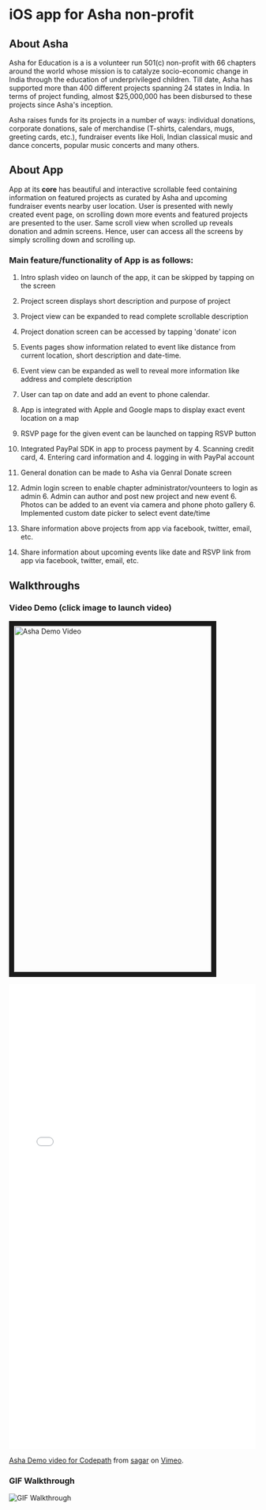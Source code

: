 # iOS app for Asha non-profit

## About Asha


Asha for Education is a is a volunteer run 501(c) non-profit with 66 chapters around the world whose mission is to catalyze socio-economic change in India through the education of underprivileged children. Till date, Asha has supported more than 400 different  projects  spanning 24 states in India. In terms of project funding, almost $25,000,000 has been disbursed to these projects since Asha's inception. 

Asha raises funds for its projects in a number of ways: individual donations, corporate donations, sale of merchandise (T-shirts, calendars, mugs, greeting cards, etc.), fundraiser events like Holi, Indian classical music and dance concerts, popular music concerts and many others.

## About App 

App at its **core** has beautiful and interactive scrollable feed containing information on featured projects as curated by Asha and upcoming fundraiser events nearby user location. User is presented with newly created event page, on scrolling down more events and featured projects are presented to the user. Same scroll view when scrolled up reveals donation and admin screens. 
Hence, user can access all the screens by simply scrolling down and scrolling up.

### Main feature/functionality of App is as follows:

1. Intro splash video on launch of the app, it can be skipped by tapping on the screen

2. Project screen displays short description and purpose of project
  2. Project view can be expanded to read complete scrollable description
  2. Project donation screen can be accessed by tapping 'donate' icon
   
3. Events pages show information related to event like distance from current location, short description and date-time.
  3. Event view can be expanded as well to reveal more information like address and complete description
  3. User can tap on date and add an event to phone calendar.
  3. App is integrated with Apple and Google maps to display exact event location on a map
  3. RSVP page for the given event can be launched on tapping RSVP button

4. Integrated PayPal SDK in app to process payment by 
   4. Scanning credit card,
   4. Entering card information and 
   4. logging in with PayPal account
   
5. General donation can be made to Asha via Genral Donate screen

6. Admin login screen to enable chapter administrator/vounteers to login as admin
   6. Admin can author and post new project and new event
   6. Photos can be added to an event via camera and phone photo gallery
   6. Implemented custom date picker to select event date/time
   
7. Share information above projects from app via facebook, twitter, email, etc.

8. Share information about upcoming events like date and RSVP link from app via facebook, twitter, email, etc.

## Walkthroughs

### Video Demo (click image to launch video)
<a href="http://vimeo.com/101643126" target="_blank"><img src="http://i.vimeocdn.com/video/483471546_960.jpg" 
alt="Asha Demo Video" width="400" height="700" border="10" /></a>

<iframe src="//player.vimeo.com/video/101643126?autoplay=1&amp;loop=1" width="500" height="941" frameborder="0" webkitallowfullscreen mozallowfullscreen allowfullscreen></iframe> <p><a href="http://vimeo.com/101643126">Asha Demo video for Codepath</a> from <a href="http://vimeo.com/user30453928">sagar</a> on <a href="https://vimeo.com">Vimeo</a>.</p>


### GIF Walkthrough
![GIF Walkthrough](https://raw.githubusercontent.com/sagpatil/AshaDemo/master/ashademo2.gif)




